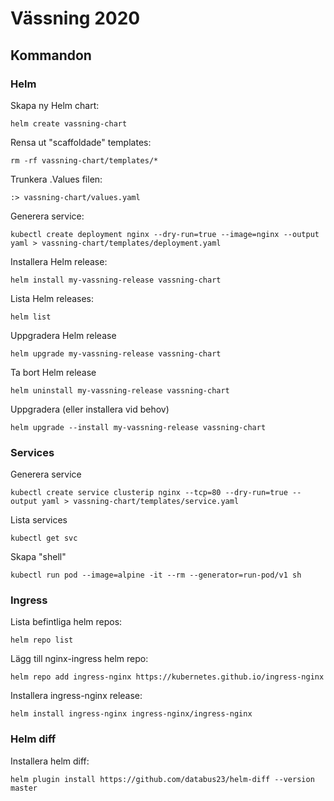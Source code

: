 # Vässning 2020

## Kommandon

### Helm

Skapa ny Helm chart:

`helm create vassning-chart`

Rensa ut "scaffoldade" templates:

`rm -rf vassning-chart/templates/*`

Trunkera .Values filen:

`:> vassning-chart/values.yaml`

Generera service:

`kubectl create deployment nginx --dry-run=true --image=nginx --output yaml > vassning-chart/templates/deployment.yaml`

Installera Helm release:

`helm install my-vassning-release vassning-chart`

Lista Helm releases:

`helm list`

Uppgradera Helm release

`helm upgrade my-vassning-release vassning-chart`

Ta bort Helm release

`helm uninstall my-vassning-release vassning-chart`

Uppgradera (eller installera vid behov) 

`helm upgrade --install my-vassning-release vassning-chart` 

### Services

Generera service

`kubectl create service clusterip nginx --tcp=80 --dry-run=true --output yaml > vassning-chart/templates/service.yaml`

Lista services

`kubectl get svc`

Skapa "shell"

`kubectl run pod --image=alpine -it --rm --generator=run-pod/v1 sh`

### Ingress

Lista befintliga helm repos:

`helm repo list`

Lägg till nginx-ingress helm repo:

`helm repo add ingress-nginx https://kubernetes.github.io/ingress-nginx`

Installera ingress-nginx release:

`helm install ingress-nginx ingress-nginx/ingress-nginx`

### Helm diff

Installera helm diff:

`helm plugin install https://github.com/databus23/helm-diff --version master`